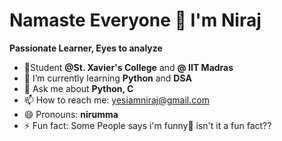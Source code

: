 #                                                               Namaste Everyone 👋 I'm Niraj 

**Passionate Learner, Eyes to analyze**
- 🌱Student **@St. Xavier's College** and **@ IIT Madras**
- 🔭 I’m currently learning **Python** and **DSA**
- 💬 Ask me about **Python, C**
- 📫 How to reach me: yesiamniraj@gmail.com
- 😄 Pronouns: **nirumma**
- ⚡ Fun fact: Some People says i'm funny🤔 isn't it a fun fact??

